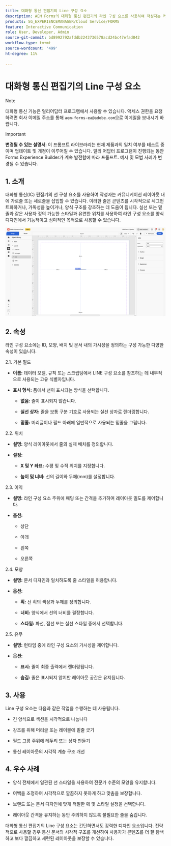 ```yaml
---
title: 대화형 통신 편집기의 Line 구성 요소
description: AEM Forms의 대화형 통신 편집기의 라인 구성 요소를 사용하여 작성자는 커뮤니케이션 레이아웃 내에 가로줄 또는 세로줄을 삽입할 수 있습니다.
products: SG_EXPERIENCEMANAGER/Cloud Service/FORMS
feature: Interactive Communication
role: User, Developer, Admin
source-git-commit: bd8992792afddb2243736578acd24bc47efad842
workflow-type: tm+mt
source-wordcount: '499'
ht-degree: 11%

---
```



# 대화형 통신 편집기의 Line 구성 요소

>[!NOTE]
>
> 대화형 통신 기능은 얼리어답터 프로그램에서 사용할 수 있습니다. 액세스 권한을 요청하려면 회사 이메일 주소를 통해 `aem-forms-ea@adobe.com`으로 이메일을 보내시기 바랍니다.

>[!IMPORTANT]
>
> **변경될 수 있는 설명서**: 이 프롬프트 라이브러리는 현재 제품과의 일치 여부를 테스트 중이며 업데이트 및 개정이 이루어질 수 있습니다. 얼리 어답터 프로그램이 진행되는 동안 Forms Experience Builder가 계속 발전함에 따라 프롬프트. 예시 및 모범 사례가 변경될 수 있습니다.

## &#x200B;1. 소개

대화형 통신(IC) 편집기의 선 구성 요소를 사용하여 작성자는 커뮤니케이션 레이아웃 내에 가로줄 또는 세로줄을 삽입할 수 있습니다. 이러한 줄은 콘텐츠를 시각적으로 세그먼트화하거나, 가독성을 높이거나, 양식 구조를 강조하는 데 도움이 됩니다. 실선 또는 밑줄과 같은 사용자 정의 가능한 스타일과 유연한 위치를 사용하여 라인 구성 요소를 양식 디자인에서 기능적이고 심미적인 목적으로 사용할 수 있습니다.

![IC 문서 찾기](/help/forms/interactive-communication/assets/line.png)

## &#x200B;2. 속성

라인 구성 요소에는 ID, 모양, 배치 및 문서 내의 가시성을 정의하는 구성 가능한 다양한 속성이 있습니다.

2.1. 기본 필드

- **이름:** 데이터 모델, 규칙 또는 스크립팅에서 LINE 구성 요소를 참조하는 데 내부적으로 사용되는 고유 식별자입니다.

- **표시 형식:** 폼에서 선이 표시되는 방식을 선택합니다.

   - **없음:** 줄이 표시되지 않습니다.

   - **실선 상자:** 줄을 보통 구분 기호로 사용되는 실선 상자로 렌더링합니다.

   - **밑줄:** 머리글이나 필드 아래에 일반적으로 사용되는 밑줄을 그립니다.

2.2. 위치

- **설명:** 양식 레이아웃에서 줄의 실제 배치를 정의합니다.

- **설정:**

   - **X 및 Y 좌표:** 수평 및 수직 위치를 지정합니다.

   - **높이 및 너비:** 선의 길이와 두께(mm)를 설정합니다.

2.3. 이익

- **설명:** 라인 구성 요소 주위에 패딩 또는 간격을 추가하여 레이아웃 밀도를 제어합니다.

- **옵션:**

   - 상단

   - 아래

   - 왼쪽

   - 오른쪽

2.4. 모양

- **설명:** 문서 디자인과 일치하도록 줄 스타일을 허용합니다.

- **옵션:**

   - **획:** 선 획의 색상과 두께를 정의합니다.

   - **너비:** 양식에서 선의 너비를 결정합니다.

   - **스타일:** 파선, 점선 또는 실선 스타일 중에서 선택합니다.

2.5. 유무

- **설명:** 런타임 중에 라인 구성 요소의 가시성을 제어합니다.

- **옵션:**

   - **표시:** 줄이 최종 출력에서 렌더링됩니다.

   - **숨김:** 줄은 표시되지 않지만 레이아웃 공간은 유지됩니다.

## &#x200B;3. 사용

Line 구성 요소는 다음과 같은 작업을 수행하는 데 사용됩니다.

- 긴 양식으로 섹션을 시각적으로 나눕니다

- 강조를 위해 머리글 또는 레이블에 밑줄 긋기

- 필드 그룹 주위에 테두리 또는 상자 만들기

- 통신 레이아웃의 시각적 계층 구조 개선

## &#x200B;4. 우수 사례

- 양식 전체에서 일관된 선 스타일을 사용하여 전문가 수준의 모양을 유지합니다.

- 여백을 조정하여 시각적으로 깔끔하지 못하게 하고 맞춤을 보장합니다.

- 브랜드 또는 문서 디자인에 맞게 적절한 획 및 스타일 설정을 선택합니다.

- 레이아웃 간격을 유지하는 동안 주의하지 않도록 불필요한 줄을 숨깁니다.

대화형 통신 편집기의 Line 구성 요소는 간단하면서도 강력한 디자인 요소입니다. 전략적으로 사용할 경우 통신 문서의 시각적 구조를 개선하여 사용자가 콘텐츠를 더 잘 탐색하고 보다 깔끔하고 세련된 레이아웃을 보장할 수 있습니다.


